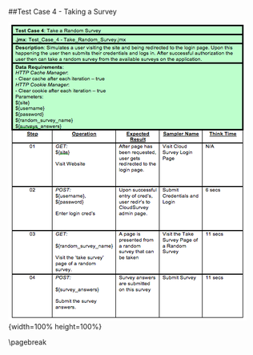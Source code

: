 ##Test Case 4 - Taking a Survey


![Test Case 4. \label{Test Case 4}](04_assets/testcases/tc4.png){width=100% height=100%}


\pagebreak
